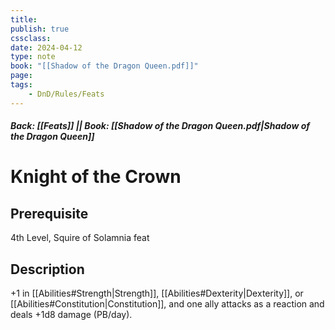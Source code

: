 ```yaml
---
title:
publish: true
cssclass:
date: 2024-04-12
type: note
book: "[[Shadow of the Dragon Queen.pdf]]"
page: 
tags:
    - DnD/Rules/Feats
---
```


##### Back: [[Feats]] || Book: [[Shadow of the Dragon Queen.pdf|Shadow of the Dragon Queen]]

# Knight of the Crown


## Prerequisite 
4th Level, Squire of Solamnia feat

## Description
+1 in [[Abilities#Strength|Strength]], [[Abilities#Dexterity|Dexterity]], or [[Abilities#Constitution|Constitution]], and one ally attacks as a reaction and deals +1d8 damage (PB/day).